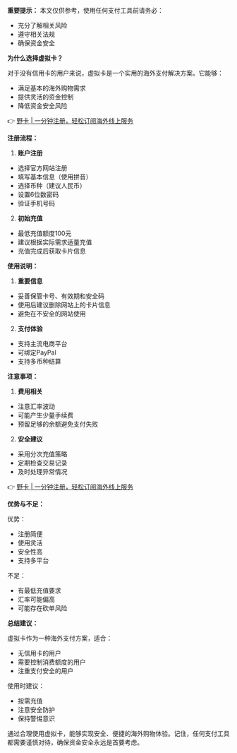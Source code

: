 **重要提示：**
本文仅供参考，使用任何支付工具前请务必：
- 充分了解相关风险
- 遵守相关法规
- 确保资金安全

**为什么选择虚拟卡？**

对于没有信用卡的用户来说，虚拟卡是一个实用的海外支付解决方案。它能够：
- 满足基本的海外购物需求
- 提供灵活的资金控制
- 降低资金安全风险

👉 [野卡 | 一分钟注册，轻松订阅海外线上服务](https://bit.ly/bewildcard)

**注册流程：**

1. **账户注册**
- 选择官方网站注册
- 填写基本信息（使用拼音）
- 选择币种（建议人民币）
- 设置6位数密码
- 验证手机号码

2. **初始充值**
- 最低充值额度100元
- 建议根据实际需求适量充值
- 充值完成后获取卡片信息

**使用说明：**

1. **重要信息**
- 妥善保管卡号、有效期和安全码
- 使用后建议删除网站上的卡片信息
- 避免在不安全的网站使用

2. **支付体验**
- 支持主流电商平台
- 可绑定PayPal
- 支持多币种结算

**注意事项：**

1. **费用相关**
- 注意汇率波动
- 可能产生少量手续费
- 预留足够的余额避免支付失败

2. **安全建议**
- 采用分次充值策略
- 定期检查交易记录
- 及时处理异常情况

👉 [野卡 | 一分钟注册，轻松订阅海外线上服务](https://bit.ly/bewildcard)

**优势与不足：**

优势：
- 注册简便
- 使用灵活
- 安全性高
- 支持多平台

不足：
- 有最低充值要求
- 汇率可能偏高
- 可能存在砍单风险

**总结建议：**

虚拟卡作为一种海外支付方案，适合：
- 无信用卡的用户
- 需要控制消费额度的用户
- 注重支付安全的用户

使用时建议：
- 按需充值
- 注意安全防护
- 保持警惕意识

通过合理使用虚拟卡，能够实现安全、便捷的海外购物体验。记住，任何支付工具都需要谨慎对待，确保资金安全永远是首要考虑。